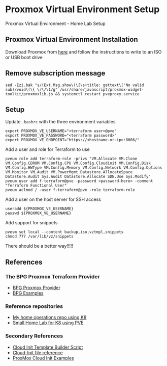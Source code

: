 # Proxmox Virtual Environment Setup

Proxmox Virtual Environment - Home Lab Setup

## Proxmox Virtual Environment Installation

Download Proxmox from [here](https://www.proxmox.com/en/proxmox-virtual-environment/get-started) and follow the instructions to write to an ISO or USB boot drive

## Remove subscription message

```
sed -Ezi.bak "s/(Ext.Msg.show\(\{\s+title: gettext\('No valid sub)/void\(\{ \/\/\1/g" /usr/share/javascript/proxmox-widget-toolkit/proxmoxlib.js && systemctl restart pveproxy.service
```
## Setup


Update `.bashrc` with the three environment variables
```
export PROXMOX_VE_USERNAME="<terraform user>@pve"
export PROXMOX_VE_PASSWORD="<terraform password>"
export PROXMOX_VE_ENDPOINT="https://<hostname-or-ip>:8006/"
```

Add a user and role for Terraform to use
```
pveum role add terraform-role -privs "VM.Allocate VM.Clone VM.Config.CDROM VM.Config.CPU VM.Config.Cloudinit VM.Config.Disk VM.Config.HWType VM.Config.Memory VM.Config.Network VM.Config.Options VM.Monitor VM.Audit VM.PowerMgmt Datastore.AllocateSpace Datastore.Audit Sys.Audit Datastore.Allocate SDN.Use Sys.Modify"
pveum user add f-terraform@pve -password <password-here> -comment "Terraform Functional User"
pveum aclmod / -user f-terraform@pve -role terraform-role
```

Add a user on the host server for SSH access
```
useradd ${PROXMOX_VE_USERNAME}
passwd ${PROXMOX_VE_USERNAME}
```

Add support for snippets
```
pvesm set local --content backup,iso,vztmpl,snippets
chmod 777 /var/lib/vz/snippets
```
There should be a better way!!!!!

## References

### The BPG Proxmox Terraform Provider

- [BPG Proxmox Provider](https://registry.terraform.io/providers/bpg/proxmox/latest/docs)
- [BPG Examples](https://github.com/bpg/terraform-provider-proxmox/tree/main/example)

### Reference repositories

- [My home operations repo using K8](https://github.com/szinn/k8s-homelab)
- [Small Home Lab for K8 using PVE](https://github.com/ehlesp/smallab-k8s-pve-guide)

### Secondary References

- [Cloud Init Template Builder Script](https://gist.github.com/chris2k20)
- [Cloud-Init file reference](https://github.com/chris2k20/proxmox-cloud-init/tree/main)
- [ProxMox Cloud Init Examples](https://dustinrue.com/2020/05/going-deeper-with-proxmox-cloud-init/)
